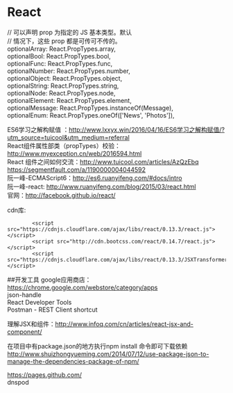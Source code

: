 # React
// 可以声明 prop 为指定的 JS 基本类型。默认  
// 情况下，这些 prop 都是可传可不传的。  
    optionalArray: React.PropTypes.array,  
    optionalBool: React.PropTypes.bool,  
    optionalFunc: React.PropTypes.func,  
    optionalNumber: React.PropTypes.number,  
    optionalObject: React.PropTypes.object,  
    optionalString: React.PropTypes.string,  
    optionalNode: React.PropTypes.node,  
    optionalElement: React.PropTypes.element,  
    optionalMessage: React.PropTypes.instanceOf(Message),  
    optionalEnum: React.PropTypes.oneOf(['News', 'Photos']),  

ES6学习之解构赋值 ：http://www.lxxyx.win/2016/04/16/ES6学习之解构赋值/?utm_source=tuicool&utm_medium=referral  
React组件属性部类（propTypes）校验：http://www.myexception.cn/web/2016594.html  
React 组件之间如何交流：http://www.tuicool.com/articles/AzQzEbq  
https://segmentfault.com/a/1190000004044592  
阮一峰-ECMAScript6：http://es6.ruanyifeng.com/#docs/intro  
阮一峰-react: http://www.ruanyifeng.com/blog/2015/03/react.html  
官网：http://facebook.github.io/react/  

cdn库:

            <script src="https://cdnjs.cloudflare.com/ajax/libs/react/0.13.3/react.js"></script>
            <script src="http://cdn.bootcss.com/react/0.14.7/react.js"></script>
            <script src="https://cdnjs.cloudflare.com/ajax/libs/react/0.13.3/JSXTransformer.js"></script>

##开发工具
google应用商店：https://chrome.google.com/webstore/category/apps  
json-handle  
React Developer Tools  
Postman - REST Client shortcut  

理解JSX和组件：http://www.infoq.com/cn/articles/react-jsx-and-component/     

在项目中有package.json的地方执行npm install 命令即可下载依赖    
http://www.shuizhongyueming.com/2014/07/12/use-package-json-to-manage-the-dependencies-package-of-npm/   

https://pages.github.com/    
dnspod
